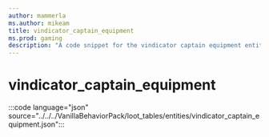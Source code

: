 ```yaml
---
author: mammerla
ms.author: mikeam
title: vindicator_captain_equipment
ms.prod: gaming
description: "A code snippet for the vindicator captain equipment entity loot table"
---
```


# vindicator_captain_equipment

:::code language="json" source="../../../VanillaBehaviorPack/loot_tables/entities/vindicator_captain_equipment.json":::
